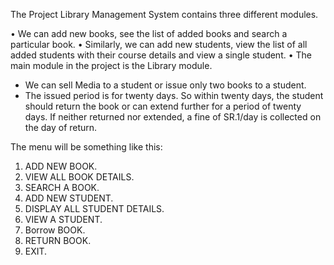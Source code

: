 The Project Library Management System contains three different modules.
		
•	We can add new books, see the list of added books and search a particular book.
•	Similarly, we can add new students, view the list of all added students with their course details and view a single student.
•	The main module in the project is the Library module.
- We can sell Media to a student or issue only two books to a student.
- The issued period is for twenty days. So within twenty days, the student should return the book or can extend further for a period of twenty days. If neither returned nor extended, a fine of SR.1/day is collected on the day of return.


The menu will be something like this: 

1.	ADD NEW BOOK.
2.	VIEW ALL BOOK DETAILS.
3.	SEARCH A BOOK.
4.	ADD NEW STUDENT.
5.	DISPLAY ALL STUDENT DETAILS. 
6.	VIEW A STUDENT. 
7.	Borrow BOOK.
8.	RETURN BOOK.
9.	EXIT.	












